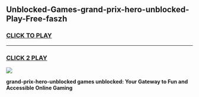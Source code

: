 
## Unblocked-Games-grand-prix-hero-unblocked-Play-Free-faszh
<h3>
<a href="https://premium76.site?title=grand-prix-hero-unblocked&ref=23A">CLICK TO PLAY</a></h3>
<hr>

<h3>
<a href="https://premium76.site?title=grand-prix-hero-unblocked&ref=23A">CLICK 2 PLAY</a>
  
</h3>

<a href="https://premium76.site?title=grand-prix-hero-unblocked&ref=23A"><img src="https://clearcache.store/games.png"></a>


**grand-prix-hero-unblocked games unblocked: Your Gateway to Fun and Accessible Online Gaming**
